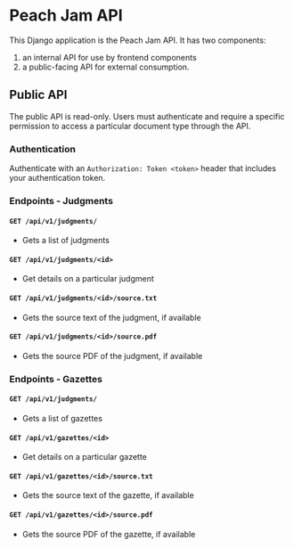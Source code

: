 # Peach Jam API

This Django application is the Peach Jam API. It has two components:

1. an internal API for use by frontend components
2. a public-facing API for external consumption.

## Public API

The public API is read-only. Users must authenticate and require a specific permission to access a particular
document type through the API.

### Authentication

Authenticate with an `Authorization: Token <token>` header that includes your authentication token.

### Endpoints - Judgments

#### `GET /api/v1/judgments/`

* Gets a list of judgments

#### `GET /api/v1/judgments/<id>`

* Get details on a particular judgment

#### `GET /api/v1/judgments/<id>/source.txt`

* Gets the source text of the judgment, if available

#### `GET /api/v1/judgments/<id>/source.pdf`

* Gets the source PDF of the judgment, if available

### Endpoints - Gazettes

#### `GET /api/v1/judgments/`

* Gets a list of gazettes

#### `GET /api/v1/gazettes/<id>`

* Get details on a particular gazette

#### `GET /api/v1/gazettes/<id>/source.txt`

* Gets the source text of the gazette, if available

#### `GET /api/v1/gazettes/<id>/source.pdf`

* Gets the source PDF of the gazette, if available
